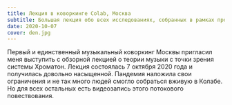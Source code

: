 ```yaml
---
title: Лекция в коворкинге Colab, Москва
subtitle: Большая лекция обо всех исследованиях, собранных в рамках проекта Хроматон за пару лет разработки. 2020 год
date: 2020-10-07
cover: den.jpg
---
```


Первый и единственный музыкальный коворкинг Москвы пригласил меня выступить с обзорной лекцией о теории музыки с точки зрения системы Хроматон. Лекция состоялась 7 октября 2020 года и получилась довольно насыщенной. Пандемия наложила свои ограничения и не так много людей смогло собраться вживую в Колабе. Но для всех остальных есть видеозапись этого потокового повествования.

<youtube-embed video="wChhiBwOkY8" />
